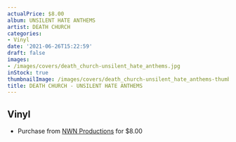 ```yaml
---
actualPrice: $8.00
album: UNSILENT HATE ANTHEMS
artist: DEATH CHURCH
categories:
- Vinyl
date: '2021-06-26T15:22:59'
draft: false
images:
- /images/covers/death_church-unsilent_hate_anthems.jpg
inStock: true
thumbnailImage: /images/covers/death_church-unsilent_hate_anthems-thumb.jpg
title: DEATH CHURCH - UNSILENT HATE ANTHEMS
---
```


## Vinyl
* Purchase from [NWN Productions](http://shop.nwnprod.com/index.php?route=product/product&path=76&product_id=9435&sort=pd.name&order=ASC) for $8.00
